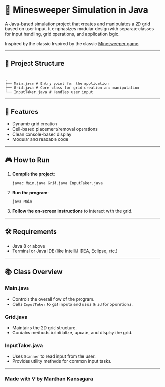 # 🧩 Minesweeper Simulation in Java

A Java-based simulation project that creates and manipulates a 2D grid based on user input. It emphasizes modular design with separate classes for input handling, grid operations, and application logic.

Inspired by the classic Inspired by the classic [Minesweeper game](https://en.wikipedia.org/wiki/Minesweeper_(video_game)#:~:text=A%20player%20selects%20a%20cell,cells%20will%20automatically%20be%20opened).


---

## 📁 Project Structure

```plaintext

.
├── Main.java # Entry point for the application
├── Grid.java # Core class for grid creation and manipulation
└── InputTaker.java # Handles user input

```

---

## 🚀 Features
- Dynamic grid creation
- Cell-based placement/removal operations
- Clean console-based display
- Modular and readable code

---

## 🎮 How to Run

1. **Compile the project**:
    ```bash
    javac Main.java Grid.java InputTaker.java
    ```

2. **Run the program**:
    ```bash
    java Main
    ```

3. **Follow the on-screen instructions** to interact with the grid.

---

## 🛠️ Requirements
- Java 8 or above
- Terminal or Java IDE (like IntelliJ IDEA, Eclipse, etc.)

---

## 📚 Class Overview

### Main.java
- Controls the overall flow of the program.
- Calls `InputTaker` to get inputs and uses `Grid` for operations.

### Grid.java
- Maintains the 2D grid structure.
- Contains methods to initialize, update, and display the grid.

### InputTaker.java
- Uses `Scanner` to read input from the user.
- Provides utility methods for common input tasks.

---

### Made with 💡 by **Manthan Kansagara**
